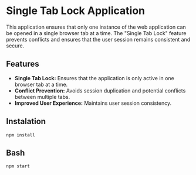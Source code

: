 # Single Tab Lock Application

This application ensures that only one instance of the web application can be opened in a single browser tab at a time. The "Single Tab Lock" feature prevents conflicts and ensures that the user session remains consistent and secure.

## Features

- **Single Tab Lock:** Ensures that the application is only active in one browser tab at a time.
- **Conflict Prevention:** Avoids session duplication and potential conflicts between multiple tabs.
- **Improved User Experience:** Maintains user session consistency.

## Instalation

```
npm install
```

## Bash
```Bash
npm start
